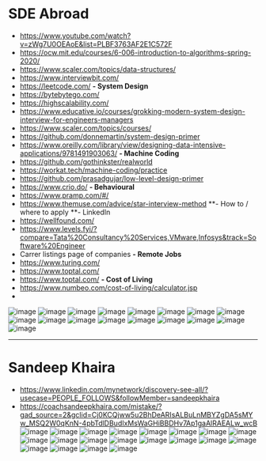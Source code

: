 # SDE Abroad


- https://www.youtube.com/watch?v=zWg7U0OEAoE&list=PLBF3763AF2E1C572F
- https://ocw.mit.edu/courses/6-006-introduction-to-algorithms-spring-2020/
- https://www.scaler.com/topics/data-structures/
- https://www.interviewbit.com/
- https://leetcode.com/
**- System Design**
- https://bytebytego.com/
- https://highscalability.com/
- https://www.educative.io/courses/grokking-modern-system-design-interview-for-engineers-managers
- https://www.scaler.com/topics/courses/
- https://github.com/donnemartin/system-design-primer
- https://www.oreilly.com/library/view/designing-data-intensive-applications/9781491903063/
**- Machine Coding**
- https://github.com/gothinkster/realworld
- https://workat.tech/machine-coding/practice
- https://github.com/prasadgujar/low-level-design-primer
- https://www.crio.do/
**- Behavioural**
- https://www.pramp.com/#/
- https://www.themuse.com/advice/star-interview-method
**- How to / where to apply
**- LinkedIn
- https://wellfound.com/
- https://www.levels.fyi/?compare=Tata%20Consultancy%20Services,VMware,Infosys&track=Software%20Engineer
- Carrer listings page of companies
**- Remote Jobs**
- https://www.turing.com/
- https://www.toptal.com/
- https://www.toptal.com/
**- Cost of Living**
- https://www.numbeo.com/cost-of-living/calculator.jsp
- 




![image](https://github.com/user-attachments/assets/2790d981-a221-4149-a783-d152fcf1d342)
![image](https://github.com/user-attachments/assets/f183b1c9-4f56-4d19-bd9a-02241c7ac952)
![image](https://github.com/user-attachments/assets/dfe2fe50-4e51-4a24-b69b-b7dcd73db8ef)
![image](https://github.com/user-attachments/assets/e7694687-637d-4d5a-8991-3a598ef4fbfc)
![image](https://github.com/user-attachments/assets/b82701a1-dca3-4745-ab64-33e2d935fda0)
![image](https://github.com/user-attachments/assets/d233b82f-f07e-49be-b410-1e83c99588cc)
![image](https://github.com/user-attachments/assets/4a461275-aa87-4f0d-9237-487f87892d7d)
![image](https://github.com/user-attachments/assets/3eb429ed-1290-4f69-840b-6477eb1012c0)
![image](https://github.com/user-attachments/assets/dbaa61ee-8acd-4ef0-bf58-5e0defb7ca34)
![image](https://github.com/user-attachments/assets/9738eeef-6c3a-45f0-a52c-fcccae2fc2a1)
![image](https://github.com/user-attachments/assets/7e4dfa3b-7a82-4741-a655-d30f55f63e5d)
![image](https://github.com/user-attachments/assets/79fc5ff2-af3c-405a-82e3-220354ab6928)
![image](https://github.com/user-attachments/assets/8601062a-6599-4636-a285-2cd0ea466ca3)
![image](https://github.com/user-attachments/assets/35dfc578-8475-4f76-bb80-7c2184fd0c97)
![image](https://github.com/user-attachments/assets/0ecbf0f7-1bd6-41a7-be58-d86788d93c32)
![image](https://github.com/user-attachments/assets/ebbb7309-8203-4d35-bd95-ece81a17199c)
![image](https://github.com/user-attachments/assets/844295f6-9a39-4c58-bf72-6390eb2cfb58)


---
# Sandeep Khaira
- https://www.linkedin.com/mynetwork/discovery-see-all/?usecase=PEOPLE_FOLLOWS&followMember=sandeepkhaira
- https://coachsandeepkhaira.com/mistake/?gad_source=2&gclid=Cj0KCQjww5u2BhDeARIsALBuLnMBYZgDA5sMYw_MSQ2W0qKnN-4pbTdlDBudIxMsWaGHiBBDHv7Ap1gaAlRAEALw_wcB
![image](https://github.com/user-attachments/assets/9f90ddd5-8c49-4ea5-a2a5-111ab1eca2f9)
![image](https://github.com/user-attachments/assets/5f78bdde-c143-4824-975d-750e50065685)
![image](https://github.com/user-attachments/assets/0fba120e-49e1-4758-bf7f-ff1ebb661b1c)
![image](https://github.com/user-attachments/assets/4c7fdfa4-ab73-407d-9675-667ace8e4c65)
![image](https://github.com/user-attachments/assets/a1930f57-31b7-48c2-9d2b-bc91cef102cb)
![image](https://github.com/user-attachments/assets/cabb3e89-0586-4724-870e-857a069449b2)
![image](https://github.com/user-attachments/assets/a28f4755-f726-491a-9748-f443c9948b7c)
![image](https://github.com/user-attachments/assets/92758369-78eb-4432-8f85-6501840c377d)
![image](https://github.com/user-attachments/assets/e6a01fd9-b2a3-4acc-9034-0b1405489149)
![image](https://github.com/user-attachments/assets/f0b8e006-9b71-45d1-bbff-19815a9ebca3)
![image](https://github.com/user-attachments/assets/fa385fe7-695f-4588-ad1d-05daf6654438)
![image](https://github.com/user-attachments/assets/91a9892c-a90d-4b9c-957f-87713dfe5feb)
![image](https://github.com/user-attachments/assets/00bf3b75-691e-4c79-9fc8-4e46f7e6b974)
![image](https://github.com/user-attachments/assets/b8cbf834-8dc8-4806-b49f-984e059152f0)
![image](https://github.com/user-attachments/assets/d51c6f24-d831-4456-b85c-9e6f74b0e0e4)
![image](https://github.com/user-attachments/assets/295431a6-63f8-4ea6-b28f-663b7c1972db)
![image](https://github.com/user-attachments/assets/9ab32163-e6aa-409a-aa36-dadebf25677a)
![image](https://github.com/user-attachments/assets/34bf4a78-2aef-41ae-8e72-63f3f8e5c55b)
![image](https://github.com/user-attachments/assets/2fbef51c-d3dd-4481-b744-aec2f5fade72)
![image](https://github.com/user-attachments/assets/62aa3119-a802-49f4-aac0-d40b75e2116d)



























